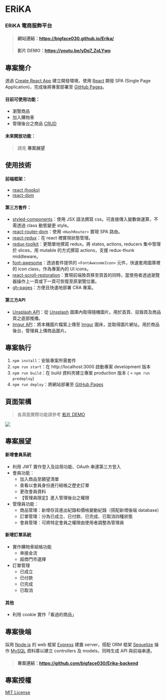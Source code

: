# ERiKA

### ERiKA 電商服飾平台

> #### 網站連結：https://bigface030.github.io/Erika/
> #### 影片 DEMO：https://youtu.be/yDq7_ZoLYwo

## 專案簡介
透過 [Create React App](https://create-react-app.dev/) 建立開發環境，使用 [React](https://zh-hant.reactjs.org/) 開發 SPA (Single Page Application)，完成後將專案部署至 [GitHub Pages](https://pages.github.com/)。
#### 目前可使用功能：
- 瀏覽商品
- 加入購物車
- 管理後台之商品 [CRUD](https://zh.wikipedia.org/zh-tw/%E5%A2%9E%E5%88%AA%E6%9F%A5%E6%94%B9)
#### 未來開放功能：
> 請見 **專案展望**

## 使用技術
#### 前端框架：
- [react (hooks)](https://zh-hant.reactjs.org/)
- [react-dom](https://www.npmjs.com/package/react-dom)
#### 第三方套件：
- [styled-components](https://styled-components.com/)：使用 JSX 語法撰寫 css。可直接傳入變數做運算，不需透過 class 動態變更 style。
- [react-router-dom](https://v5.reactrouter.com/)：使用 `<HashRouter>` 實現 SPA 路由。
- [react-redux](https://react-redux.js.org/)：在 react 裡實現狀態管理。
- [redux-toolkit](https://redux-toolkit.js.org/)：更簡單地撰寫 redux。將 states, actions, reducers 集中管理於 slices，用 mutable 的方式撰寫 actions，支援 redux-thunk middleware。
- [font-awesome](https://fontawesome.com/)：透過套件提供的 `<FontAwesomeIcon>` 元件，快速套用圖庫裡的 icon class，作為專案內的 UI icons。
- [react-scroll-restoration](https://www.npmjs.com/package/react-scroll-restoration)：實現前端換頁移至頁首的同時，當使用者透過瀏覽器操作上一頁或下一頁可恢復至原瀏覽位置。
- [gh-pages](https://pages.github.com/)：方便且快速地部署 CRA 專案。

#### 第三方API
- [Unsplash API](https://unsplash.com/developers)：從 [Unsplash](https://unsplash.com/) 圖庫內取得隨機圖片。用於首頁、目錄頁及商品頁之底部推播。
- [Imgur API](https://apidocs.imgur.com)：將本機圖片檔案上傳至 [Imgur](https://imgur.com/) 圖床，並取得圖片網址。用於商品後台，管理員上傳商品圖片。


## 專案執行

1. `npm install`：安裝專案所需套件
2. `npm run start`：在 http://localhost:3000 啟動專案 development 版本
3. `npm run build`：在 build 資料夾建立專案 production 版本 ( = `npm run predeploy`)
4. `npm run deploy`：將網站部署至 [GitHub Pages](https://pages.github.com/)

## 頁面架構
> 各頁面實際功能請參考 [影片 DEMO](https://youtu.be/yDq7_ZoLYwo)

![](https://i.imgur.com/pmq5sQv.png)

## 專案展望
#### 新增會員系統
- 利用 JWT 實作登入及註冊功能、OAuth 串連第三方登入
- 會員功能：
    - 加入商品至願望清單
    - 查看以會員身份進行結帳之歷史訂單
    - 更改會員資料
    - 【管理員限定】進入管理後台之權限
- 管理員功能：
    - 商品管理：新增存貨進出紀錄和價格變動紀錄（搭配新增後端 database）
    - 訂單管理：分為已成立、已付款、已完成、已取消四種狀態
    - 會員管理：可將特定會員之權限由使用者調整為管理員
#### 新增訂單系統
- 實作購物車結帳功能
    - 串接金流
    - 超商門市選擇
- 訂單管理
    - 已成立
    - 已付款
    - 已完成
    - 已取消
#### 其他
- 利用 cookie 實作「看過的商品」

## 專案後端
採用 [Node.js](https://nodejs.org/en/) 的 web 框架 [Express](https://expressjs.com/) 建置 server，搭配 ORM 框架 [Sequelize](https://sequelize.org/) 操作 [MySQL](https://www.mysql.com/) 資料庫以建立 controllers 及 models，同時生成 API 與前端串連。
> #### 專案連結：https://github.com/bigface030/Erika-backend

## 專案授權

[MIT License](https://choosealicense.com/licenses/mit/)
